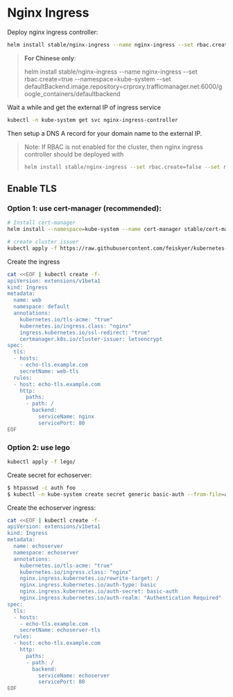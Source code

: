 # Nginx Ingress

Deploy nginx ingress controller:

```sh
helm install stable/nginx-ingress --name nginx-ingress --set rbac.create=true --namespace=kube-system
```

> **For Chinese only**:
>
> helm install stable/nginx-ingress --name nginx-ingress --set rbac.create=true --namespace=kube-system --set defaultBackend.image.repository=crproxy.trafficmanager.net:6000/google_containers/defaultbackend

Wait a while and get the external IP of ingress service

```sh
kubectl -n kube-system get svc nginx-ingress-controller
```

Then setup a DNS A record for your domain name to the external IP.

> Note: If RBAC is not enabled for the cluster, then nginx ingress controller should be deployed with
>
> ```sh
> helm install stable/nginx-ingress --set rbac.create=false --set rbac.createRole=false --set rbac.createClusterRole=false
> ```

## Enable TLS

### Option 1: use cert-manager (recommended):

```sh
# Install cert-manager
helm install --namespace=kube-system --name cert-manager stable/cert-manager --set ingressShim.defaultIssuerName=letsencrypt --set ingressShim.defaultIssuerKind=ClusterIssuer

# create cluster issuer
kubectl apply -f https://raw.githubusercontent.com/feiskyer/kubernetes-handbook/master/manifests/ingress-nginx/cert-manager/cluster-issuer.yaml
```

Create the ingress

```sh
cat <<EOF | kubectl create -f-
apiVersion: extensions/v1beta1
kind: Ingress
metadata:
  name: web
  namespace: default
  annotations:
    kubernetes.io/tls-acme: "true"
    kubernetes.io/ingress.class: "nginx"
    ingress.kubernetes.io/ssl-redirect: "true"
    certmanager.k8s.io/cluster-issuer: letsencrypt
spec:
  tls:
  - hosts:
    - echo-tls.example.com
    secretName: web-tls
  rules:
  - host: echo-tls.example.com
    http:
      paths:
      - path: /
        backend:
          serviceName: nginx
          servicePort: 80
EOF
```

### Option 2: use lego

```sh
kubectl apply -f lego/
```

Create secret for echoserver:

```sh
$ htpasswd -c auth foo
$ kubectl -n kube-system create secret generic basic-auth --from-file=auth
```

Create the echoserver ingress: 

```sh
cat <<EOF | kubectl create -f-
apiVersion: extensions/v1beta1
kind: Ingress
metadata:
  name: echoserver
  namespace: echoserver
  annotations:
    kubernetes.io/tls-acme: "true"
    kubernetes.io/ingress.class: "nginx"
    nginx.ingress.kubernetes.io/rewrite-target: /
    nginx.ingress.kubernetes.io/auth-type: basic
    nginx.ingress.kubernetes.io/auth-secret: basic-auth
    nginx.ingress.kubernetes.io/auth-realm: "Authentication Required"
spec:
  tls:
  - hosts:
    - echo-tls.example.com
    secretName: echoserver-tls
  rules:
  - host: echo-tls.example.com
    http:
      paths:
      - path: /
        backend:
          serviceName: echoserver
          servicePort: 80
EOF
```

